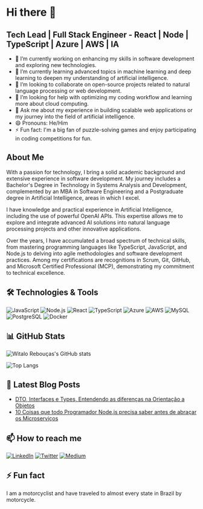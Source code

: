 # Hi there 👋

## Tech Lead | Full Stack Engineer - React | Node | TypeScript | Azure | AWS | IA

- 🔭 I’m currently working on enhancing my skills in software development and exploring new technologies.
- 🌱 I’m currently learning advanced topics in machine learning and deep learning to deepen my understanding of artificial intelligence.
- 👯 I’m looking to collaborate on open-source projects related to natural language processing or web development.
- 🤔 I’m looking for help with optimizing my coding workflow and learning more about cloud computing.
- 💬 Ask me about my experience in building scalable web applications or my journey into the field of artificial intelligence.
- 😄 Pronouns: He/Him
- ⚡ Fun fact: I'm a big fan of puzzle-solving games and enjoy participating in coding competitions for fun.

## About Me

With a passion for technology, I bring a solid academic background and extensive experience in software development. My journey includes a Bachelor's Degree in Technology in Systems Analysis and Development, complemented by an MBA in Software Engineering and a Postgraduate degree in Artificial Intelligence, areas in which I excel.

I have knowledge and practical experience in Artificial Intelligence, including the use of powerful OpenAI APIs. This expertise allows me to explore and integrate advanced AI solutions into natural language processing projects and other innovative applications.

Over the years, I have accumulated a broad spectrum of technical skills, from mastering programming languages like TypeScript, JavaScript, and Node.js to delving into agile methodologies and software development practices. Among my certifications are recognitions in Scrum, Git, GitHub, and Microsoft Certified Professional (MCP), demonstrating my commitment to technical excellence.

## 🛠️ Technologies & Tools

![JavaScript](https://img.shields.io/badge/-JavaScript-333333?style=flat&logo=javascript)
![Node.js](https://img.shields.io/badge/-Node.js-333333?style=flat&logo=node.js)
![React](https://img.shields.io/badge/-React-333333?style=flat&logo=react)
![TypeScript](https://img.shields.io/badge/-TypeScript-333333?style=flat&logo=typescript)
![Azure](https://img.shields.io/badge/-Azure-333333?style=flat&logo=microsoft-azure)
![AWS](https://img.shields.io/badge/-AWS-333333?style=flat&logo=amazon-aws)
![MySQL](https://img.shields.io/badge/-MySQL-333333?style=flat&logo=mysql)
![PostgreSQL](https://img.shields.io/badge/-PostgreSQL-333333?style=flat&logo=postgresql)
![Docker](https://img.shields.io/badge/-Docker-333333?style=flat&logo=docker)

## 📊 GitHub Stats

![Witalo Rebouças's GitHub stats](https://github-readme-stats.vercel.app/api?username=tiloreboucas&show_icons=true&theme=radical)

![Top Langs](https://github-readme-stats.vercel.app/api/top-langs/?username=tiloreboucas&layout=compact&theme=radical)

## 📝 Latest Blog Posts

- [DTO, Interfaces e Types, Entendendo as diferenças na Orientação a Objetos](https://medium.com/@tiloreboucas/dto-interfaces-e-types-4646ce9dfd1a)
- [10 Coisas que todo Programador Node.js precisa saber antes de abraçar os Microserviços](https://medium.com/@tiloreboucas/10-coisas-que-todo-programador-node-js-precisa-saber-antes-de-abra%C3%A7ar-os-microservi%C3%A7os-177c94fb2d41)

## 📫 How to reach me

[![LinkedIn](https://img.shields.io/badge/LinkedIn-%230077B5.svg?&style=flat-square&logo=linkedin&logoColor=white)](https://www.linkedin.com/in/witaloreboucas)
[![Twitter](https://img.shields.io/badge/Twitter-%231DA1F2.svg?&style=flat-square&logo=twitter&logoColor=white)](https://twitter.com/tiloreboucas)
[![Medium](https://img.shields.io/badge/Medium-%23000000.svg?&style=flat-square&logo=Medium&logoColor=white)](https://medium.com/@tiloreboucas)

## ⚡ Fun fact

I am a motorcyclist and have traveled to almost every state in Brazil by motorcycle.
